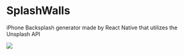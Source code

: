 # SplashWalls

iPhone Backsplash generator made by React Native that utilizes the Unsplash API

![](https://raw.githubusercontent.com/reedwilliams24/SplashWalls/master/screenshots/screenshot1.png) 
